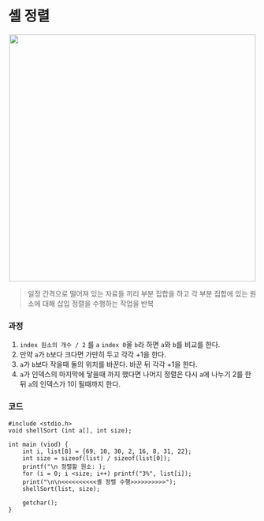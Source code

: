 # 셸 정렬

<p align="center">
 <img src="https://miro.medium.com/v2/resize:fit:1400/1*0HbeZ6GV6YCB6FwR9vzjmg.gif" width="500">
</p>

> 일정 간격으로 떨어져 있는 자료들 끼리 부분 집합을 하고 각 부분 집합에 있는 원소에 대해 삽입 정렬을 수행하는 작업을 반복

### 과정
1. `index 원소의 개수 / 2` 를 `a` `index 0`울 `b`라 하면 `a`와 `b`를 비교를 한다.
2. 만약 `a`가 `b`보다 크다면 가만히 두고 각각 +1을 한다.
3. `a`가 `b`보다 작을때 둘의 위치를 바꾼다. 바꾼 뒤 각각 +1을 한다.
4. `a`가 인덱스의 마지막에 닿을때 까지 했다면 나머지 정렬은 다시 `a`에 나누기 2를 한뒤 `a`의 인덱스가 1이 될때까지 한다.

### 코드
```
#include <stdio.h>
void shellSort (int a[], int size);

int main (viod) {
    int i, list[8] = {69, 10, 30, 2, 16, 8, 31, 22};
    int size = sizeof(list) / sizeof(list[0]);
    printf("\n 정렬할 원소: );
    for (i = 0; i <size; i++) printf("3%", list[i]);
    print("\n\n<<<<<<<<<<셸 정렬 수행>>>>>>>>>>");
    shellSort(list, size);

    getchar();
}
```